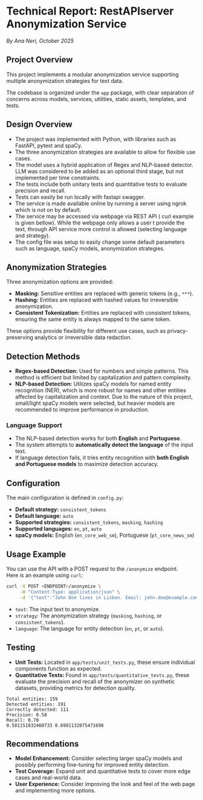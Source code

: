# Technical Report: RestAPIserver Anonymization Service
*By Ana Neri, October 2025*

## Project Overview

This project implements a modular anonymization service supporting multiple anonymization strategies for text data. 

The codebase is organized under the `app` package, with clear separation of concerns across models, services, utilities, static assets, templates, and tests.

## Design Overview

* The project was implemented with Python, with libraries such as FastAPI, pytest and spaCy. 
* The three anonymization strategies are available to allow for flexible use cases. 
* The model uses a hybrid application of Regex and NLP-based detector. LLM was considered to be added as an optional third stage, but not implemented per time constraints. 
* The tests include both unitary tests and quantitative tests to evaluate precision and recall.
* Tests can easily be run locally with fastapi swagger. 
* The service is made available online by running a server using ngrok which is not on by default.
* The service may be accessed via webpage via REST API ( curl example is given bellow). While the webpage only allows a user t provide the text, through API service more control is allowed (selecting language and strategy).
* The config file was setup to easily change some default parameters such as language, spaCy models, anonymization strategies.

## Anonymization Strategies

Three anonymization options are provided:

- **Masking:** Sensitive entities are replaced with generic tokens (e.g., `***`).
- **Hashing:** Entities are replaced with hashed values for irreversible anonymization.
- **Consistent Tokenization:** Entities are replaced with consistent tokens, ensuring the same entity is always mapped to the same token.

These options provide flexibility for different use cases, such as privacy-preserving analytics or irreversible data redaction.

## Detection Methods

- **Regex-based Detection:** Used for numbers and simple patterns. This method is efficient but limited by capitalization and pattern complexity.
- **NLP-based Detection:** Utilizes spaCy models for named entity recognition (NER), which is more robust for names and other entities affected by capitalization and context. Due to the nature of this project, small/light spaCy models were selected, but heavier models are recommended to improve performance in production.

### Language Support

- The NLP-based detection works for both **English** and **Portuguese**.
- The system attempts to **automatically detect the language** of the input text.
- If language detection fails, it tries entity recognition with **both English and Portuguese models** to maximize detection accuracy.

## Configuration

The main configuration is defined in `config.py`:
- **Default strategy:** `consistent_tokens`
- **Default language:** `auto`
- **Supported strategies:** `consistent_tokens`, `masking`, `hashing`
- **Supported languages:** `en`, `pt`, `auto`
- **spaCy models:** English (`en_core_web_sm`), Portuguese (`pt_core_news_sm`)

## Usage Example

You can use the API with a POST request to the `/anonymize` endpoint.  
Here is an example using `curl`:

```sh
curl -X POST <ENDPOINT>/anonymize \
     -H "Content-Type: application/json" \
     -d '{"text":"John Doe lives in Lisbon. Email: john.doe@example.com","strategy":"masking","language":"en"}'
```

- `text`: The input text to anonymize.
- `strategy`: The anonymization strategy (`masking`, `hashing`, or `consistent_tokens`).
- `language`: The language for entity detection (`en`, `pt`, or `auto`).

## Testing

- **Unit Tests:** Located in `app/tests/unit_tests.py`, these ensure individual components function as expected.
- **Quantitative Tests:** Found in `app/tests/quantitative_tests.py`, these evaluate the precision and recall of the anonymizer on synthetic datasets, providing metrics for detection quality.

```
Total entities: 159
Detected entities: 191
Correctly detected: 111
Precision: 0.58
Recall: 0.70
0.581151832460733 0.6981132075471698
```

## Recommendations

- **Model Enhancement:** Consider selecting larger spaCy models and possibly performing fine-tuning for improved entity detection.
- **Test Coverage:** Expand unit and quantitative tests to cover more edge cases and real-world data.
- **User Experience:** Consider improving the look and feel of the web page and implementing more options.
